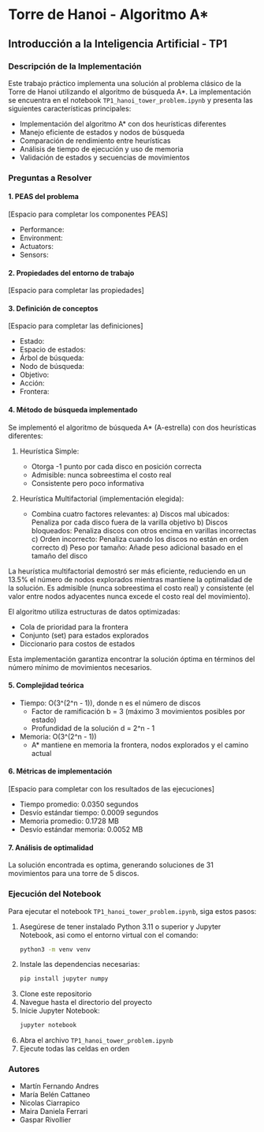 # Torre de Hanoi - Algoritmo A*
## Introducción a la Inteligencia Artificial - TP1

### Descripción de la Implementación

Este trabajo práctico implementa una solución al problema clásico de la Torre de Hanoi utilizando el algoritmo de búsqueda A*. La implementación se encuentra en el notebook `TP1_hanoi_tower_problem.ipynb` y presenta las siguientes características principales:

- Implementación del algoritmo A* con dos heurísticas diferentes
- Manejo eficiente de estados y nodos de búsqueda
- Comparación de rendimiento entre heurísticas
- Análisis de tiempo de ejecución y uso de memoria
- Validación de estados y secuencias de movimientos

### Preguntas a Resolver

#### 1. PEAS del problema
[Espacio para completar los componentes PEAS]
- Performance:
- Environment:
- Actuators:
- Sensors:

#### 2. Propiedades del entorno de trabajo
[Espacio para completar las propiedades]

#### 3. Definición de conceptos
[Espacio para completar las definiciones]
- Estado:
- Espacio de estados:
- Árbol de búsqueda:
- Nodo de búsqueda:
- Objetivo:
- Acción:
- Frontera:

#### 4. Método de búsqueda implementado
Se implementó el algoritmo de búsqueda A* (A-estrella) con dos heurísticas diferentes:

1. Heurística Simple:
   - Otorga -1 punto por cada disco en posición correcta
   - Admisible: nunca sobreestima el costo real
   - Consistente pero poco informativa

2. Heurística Multifactorial (implementación elegida):
   - Combina cuatro factores relevantes:
     a) Discos mal ubicados: Penaliza por cada disco fuera de la varilla objetivo
     b) Discos bloqueados: Penaliza discos con otros encima en varillas incorrectas
     c) Orden incorrecto: Penaliza cuando los discos no están en orden correcto
     d) Peso por tamaño: Añade peso adicional basado en el tamaño del disco

La heurística multifactorial demostró ser más eficiente, reduciendo en un 13.5% el número de nodos explorados mientras mantiene la optimalidad de la solución. Es admisible (nunca sobreestima el costo real) y consistente (el valor entre nodos adyacentes nunca excede el costo real del movimiento).

El algoritmo utiliza estructuras de datos optimizadas:
- Cola de prioridad para la frontera
- Conjunto (set) para estados explorados
- Diccionario para costos de estados

Esta implementación garantiza encontrar la solución óptima en términos del número mínimo de movimientos necesarios.

#### 5. Complejidad teórica
- Tiempo: O(3^(2^n - 1)), donde n es el número de discos
  - Factor de ramificación b = 3 (máximo 3 movimientos posibles por estado)
  - Profundidad de la solución d = 2^n - 1
- Memoria: O(3^(2^n - 1))
  - A* mantiene en memoria la frontera, nodos explorados y el camino actual

#### 6. Métricas de implementación
[Espacio para completar con los resultados de las ejecuciones]
- Tiempo promedio: 0.0350 segundos
- Desvío estándar tiempo: 0.0009 segundos
- Memoria promedio: 0.1728 MB
- Desvío estándar memoria: 0.0052 MB

#### 7. Análisis de optimalidad
La solución encontrada es optima, generando soluciones de 31 movimientos para una torre de 5 discos.

### Ejecución del Notebook

Para ejecutar el notebook `TP1_hanoi_tower_problem.ipynb`, siga estos pasos:

1. Asegúrese de tener instalado Python 3.11 o superior y Jupyter Notebook, asi como el entorno virtual con el comando:
    ```bash
    python3 -m venv venv
    ```
2. Instale las dependencias necesarias:
   ```bash
   pip install jupyter numpy
   ```
3. Clone este repositorio
4. Navegue hasta el directorio del proyecto
5. Inicie Jupyter Notebook:
   ```bash
   jupyter notebook
   ```
6. Abra el archivo `TP1_hanoi_tower_problem.ipynb`
7. Ejecute todas las celdas en orden

### Autores
- Martín Fernando Andres
- María Belén Cattaneo
- Nicolas Ciarrapico
- Maira Daniela Ferrari
- Gaspar Rivollier 

<!-- revisemos por las dudas que los saque del usuario del user de github. @gasparrivollier  -->
